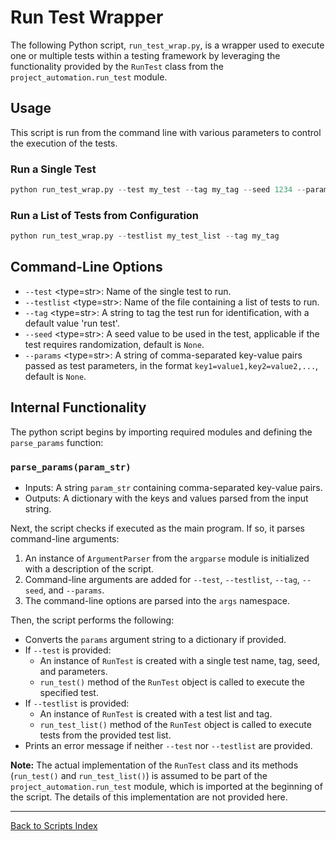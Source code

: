 # Run Test Wrapper

The following Python script, `run_test_wrap.py`, is a wrapper used to execute one or multiple tests within a testing framework by leveraging the functionality provided by the `RunTest` class from the `project_automation.run_test` module.

## Usage

This script is run from the command line with various parameters to control the execution of the tests.

### Run a Single Test

```python
python run_test_wrap.py --test my_test --tag my_tag --seed 1234 --params N=8,M=16
```

### Run a List of Tests from Configuration

```python
python run_test_wrap.py --testlist my_test_list --tag my_tag
```

## Command-Line Options

- `--test` <type=str>: Name of the single test to run.
- `--testlist` <type=str>: Name of the file containing a list of tests to run.
- `--tag` <type=str>: A string to tag the test run for identification, with a default value 'run test'.
- `--seed` <type=str>: A seed value to be used in the test, applicable if the test requires randomization, default is `None`.
- `--params` <type=str>: A string of comma-separated key-value pairs passed as test parameters, in the format `key1=value1,key2=value2,...`, default is `None`.

## Internal Functionality

The python script begins by importing required modules and defining the `parse_params` function:

### `parse_params(param_str)`

- Inputs: A string `param_str` containing comma-separated key-value pairs.
- Outputs: A dictionary with the keys and values parsed from the input string.

Next, the script checks if executed as the main program. If so, it parses command-line arguments:

1. An instance of `ArgumentParser` from the `argparse` module is initialized with a description of the script.
2. Command-line arguments are added for `--test`, `--testlist`, `--tag`, `--seed`, and `--params`.
3. The command-line options are parsed into the `args` namespace.

Then, the script performs the following:

- Converts the `params` argument string to a dictionary if provided.
- If `--test` is provided:
  - An instance of `RunTest` is created with a single test name, tag, seed, and parameters.
  - `run_test()` method of the `RunTest` object is called to execute the specified test.
- If `--testlist` is provided:
  - An instance of `RunTest` is created with a test list and tag.
  - `run_test_list()` method of the `RunTest` object is called to execute tests from the provided test list.
- Prints an error message if neither `--test` nor `--testlist` are provided.

**Note:** The actual implementation of the `RunTest` class and its methods (`run_test()` and `run_test_list()`) is assumed to be part of the `project_automation.run_test` module, which is imported at the beginning of the script. The details of this implementation are not provided here.

---

[Back to Scripts Index](index.md)
